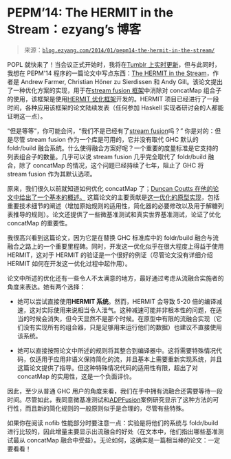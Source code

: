 <!--yml

category: 未分类

date: 2024-07-01 18:17:15

-->

# PEPM’14: **The HERMIT in the Stream**：ezyang’s 博客

> 来源：[`blog.ezyang.com/2014/01/pepm14-the-hermit-in-the-stream/`](http://blog.ezyang.com/2014/01/pepm14-the-hermit-in-the-stream/)

POPL 就快来了！当会议正式开始时，我将在[Tumblr 上实时更新](http://ezyang.tumblr.com/)，但与此同时，我想在 PEPM'14 程序的一篇论文中写点东西：[The HERMIT in the Stream](http://www.ittc.ku.edu/~afarmer/concatmap-pepm14.pdf)，作者是 Andrew Farmer, Christian Höner zu Sierdissen 和 Andy Gill。该论文提出了一种优化方案的实现，用于在[stream fusion 框架](http://citeseer.ist.psu.edu/viewdoc/summary?doi=10.1.1.104.7401)中消除对 concatMap 组合子的使用，该框架是使用[HERMIT 优化框架](http://www.ittc.ku.edu/csdl/fpg/software/hermit.html)开发的。HERMIT 项目已经进行了一段时间，各种应用该框架的论文陆续发表（任何参加 Haskell 实现者研讨会的人都能证明这一点）。

“但是等等”，你可能会问，“我们不是已经有了[stream fusion](http://hackage.haskell.org/package/stream-fusion)吗？” 你是对的：但是尽管 stream fusion 作为一个库是可用的，它并没有取代 GHC 默认的 foldr/build 融合系统。什么使得融合方案好呢？一个重要的度量标准是它支持的列表组合子的数量。几乎可以说 stream fusion 几乎完全取代了 foldr/build 融合，除了 concatMap 的情况，这个问题已经持续了七年，阻止了 GHC 将 stream fusion 作为其默认选项。

原来，我们很久以前就知道如何优化 concatMap 了；[Duncan Coutts 在他的论文中给出了一个基本的概述。](http://community.haskell.org/~duncan/thesis.pdf) 这篇论文的主要贡献是[这一优化的原型实现](https://github.com/xich/hermit-streamfusion)，包括重要技术细节的阐述（增加原始规则的适用性，简化器的必要修改以及用于解糖列表推导的规则）。论文还提供了一些微基准测试和真实世界基准测试，论证了优化 concatMap 的重要性。

我很高兴看到这篇论文，因为它是在替换 GHC 标准库中的 foldr/build 融合与流融合之路上的一个重要里程碑。同时，开发这一优化似乎在很大程度上得益于使用 HERMIT，这对于 HERMIT 的验证是一个很好的例证（尽管论文没有详细介绍 HERMIT 如何在开发这一优化过程中起作用）。

论文中所述的优化还有一些令人不太满意的地方，最好通过考虑从流融合实施者的角度来表达。她有两个选择：

+   她可以尝试直接使用**HERMIT 系统**。然而，HERMIT 会导致 5-20 倍的编译减速，这对实际使用来说相当令人泄气。这种减速可能并非根本性的问题，在适当的时候会消失，但今天显然不是那个时候。在原型中有限的流融合实现（它们没有实现所有的组合器，只是足够用来运行他们的数据）也建议不直接使用该系统。

+   她可以直接按照论文中所述的规则将其整合到编译器中。这将需要特殊情况代码，仅适用于应用非语义保持简化的流，并且基本上需要重新实现系统，并且这篇论文提供了指导。但这种特殊情况代码的适用性有限，超出了对 concatMap 的实用性，这是一个负面评价。

因此，至少从普通 GHC 用户的角度来看，我们在手中拥有流融合还需要等待一段时间。尽管如此，我同意微基准测试和[ADPFusion](http://hackage.haskell.org/package/ADPfusion)案例研究显示了这种方法的可行性，而且新的简化规则的一般原则似乎是合理的，尽管有些特殊。

如果你在阅读 nofib 性能部分时要注意一点：实验是将他们的系统与 foldr/build 进行比较的，因此增量主要显示出流融合的好处（在文本中，他们指出哪些基准测试最从 concatMap 融合中受益）。无论如何，这确实是一篇相当棒的论文：一定要看看！
